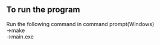## To run the program
Run the following command in command prompt(Windows)
</br>
->make
</br>
->main.exe